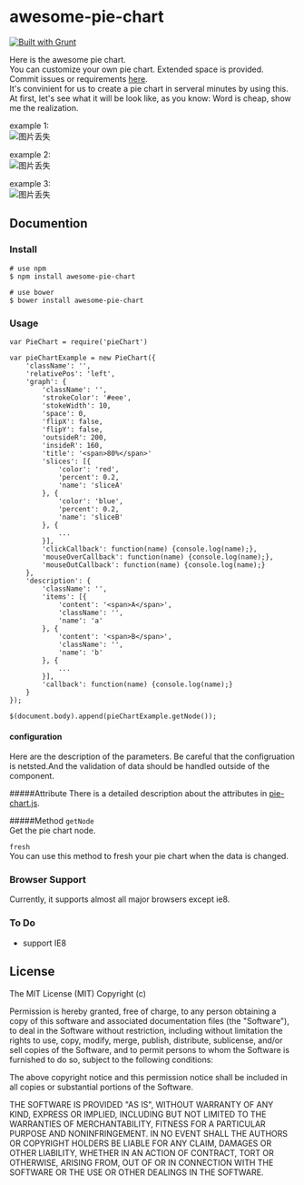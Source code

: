 # awesome-pie-chart

[![Built with Grunt](https://cdn.gruntjs.com/builtwith.png)](http://gruntjs.com/)

[](https://img.shields.io/badge/npm-0.3.0-blue.svg)

Here is the awesome pie chart.<br/>
You can customize your own pie chart. Extended space is provided. <br/>
Commit issues or requirements [here](https://github.com/TomasRan/awesome-pie-chart/issues).<br/>
It's convinient for us to create a pie chart in serveral minutes by using this. At first, let's see what it will be look like, as you know: Word is cheap, show me the realization.

example 1:<br/>
![图片丢失](http://cl.ly/2T0P0N3F3n37/Snip20160331_4.png)

example 2:<br/>
![图片丢失](http://cl.ly/1B0V1Q441N0v/Snip20160331_3.png)

example 3:<br/>
![图片丢失](http://cl.ly/1M3n330B2D1I/Snip20160401_7.png)

## Documention

### Install
```
# use npm
$ npm install awesome-pie-chart

# use bower
$ bower install awesome-pie-chart
```

### Usage
```
var PieChart = require('pieChart')

var pieChartExample = new PieChart({
	'className': '',
	'relativePos': 'left',
	'graph': {
		'className': '',
		'strokeColor': '#eee',
		'stokeWidth': 10,
		'space': 0,
		'flipX': false,
		'flipY': false,
		'outsideR': 200,
		'insideR': 160,
		'title': '<span>80%</span>'	
		'slices': [{
			'color': 'red',
			'percent': 0.2,
			'name': 'sliceA'	
		}, {
			'color': 'blue',
			'percent': 0.2,
			'name': 'sliceB'
		}, {
			...			
		}],
		'clickCallback': function(name) {console.log(name);},
		'mouseOverCallback': function(name) {console.log(name);},
		'mouseOutCallback': function(name) {console.log(name);}
	},
	'description': {
		'className': '',
		'items': [{
			'content': '<span>A</span>',
			'className': '',
			'name': 'a'
		}, {
			'content': '<span>B</span>',
			'className': '',
			'name': 'b'
		}, {
			...	
		}],
		'callback': function(name) {console.log(name);}
	}	
});

$(document.body).append(pieChartExample.getNode());
```

#### configuration
Here are the description of the parameters. Be careful that the configruation is netsted.And the validation of data should be handled outside of the component.

#####Attribute
There is a detailed description about the attributes in [pie-chart.js](https://github.com/TomasRan/awesome-pie-chart/blob/master/pie-chart.js).

#####Method
` getNode `<br/>
Get the pie chart node.

` fresh `</br>
You can use this method to fresh your pie chart when the data is changed.


### Browser Support
Currently, it supports almost all major browsers except ie8.

### To Do
- support IE8

## License
The MIT License (MIT)
Copyright (c) <year> <copyright holders>

Permission is hereby granted, free of charge, to any person obtaining a copy of this software and associated documentation files (the "Software"), to deal in the Software without restriction, including without limitation the rights to use, copy, modify, merge, publish, distribute, sublicense, and/or sell copies of the Software, and to permit persons to whom the Software is furnished to do so, subject to the following conditions:

The above copyright notice and this permission notice shall be included in all copies or substantial portions of the Software.

THE SOFTWARE IS PROVIDED "AS IS", WITHOUT WARRANTY OF ANY KIND, EXPRESS OR IMPLIED, INCLUDING BUT NOT LIMITED TO THE WARRANTIES OF MERCHANTABILITY, FITNESS FOR A PARTICULAR PURPOSE AND NONINFRINGEMENT. IN NO EVENT SHALL THE AUTHORS OR COPYRIGHT HOLDERS BE LIABLE FOR ANY CLAIM, DAMAGES OR OTHER LIABILITY, WHETHER IN AN ACTION OF CONTRACT, TORT OR OTHERWISE, ARISING FROM, OUT OF OR IN CONNECTION WITH THE SOFTWARE OR THE USE OR OTHER DEALINGS IN THE SOFTWARE.
